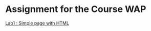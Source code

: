 # Assignment for the Course WAP
<a href="https://redaboumediene.github.io/WAP/Lab1/">Lab1 : Simple page with HTML</a>

